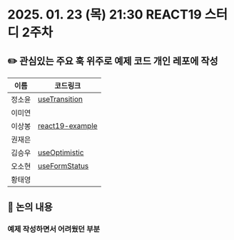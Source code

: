 # 2025. 01. 23 (목) 21:30 REACT19 스터디 2주차
## ✏️ 관심있는 주요 훅 위주로 예제 코드 개인 레포에 작성
|이름|코드링크|
|------------|--------------|
| 정소윤 | [useTransition](https://github.com/soyoonJ/react19-example/tree/main) |
| 이미연 |  |
| 이상봉 |  [react19-example](https://github.com/In-Self-Improvement/react19) |
| 권재은 |  |
| 김승우 | [useOptimistic](https://github.com/kyh196201/react-useOptimistic-example) |
| 오소현 |  [useFormStatus](https://github.com/osohyun0224/react19-useFormStatus)|
| 황태영 |  |

## 📢 논의 내용
### 예제 작성하면서 어려웠던 부분
